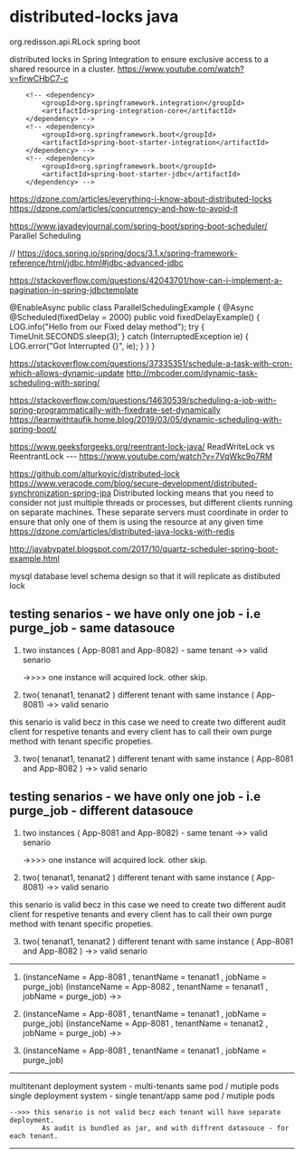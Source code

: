 # distributed-locks java

org.redisson.api.RLock spring boot

distributed locks in Spring Integration to ensure exclusive access to a shared resource in a cluster.
https://www.youtube.com/watch?v=firwCHbC7-c

		<!-- <dependency>
			<groupId>org.springframework.integration</groupId>
			<artifactId>spring-integration-core</artifactId>
		</dependency> -->
		<!-- <dependency>
			<groupId>org.springframework.boot</groupId>
			<artifactId>spring-boot-starter-integration</artifactId>
		</dependency> -->
		<!-- <dependency>
			<groupId>org.springframework.boot</groupId>
			<artifactId>spring-boot-starter-jdbc</artifactId>
		</dependency> -->


https://dzone.com/articles/everything-i-know-about-distributed-locks
https://dzone.com/articles/concurrency-and-how-to-avoid-it

https://www.javadevjournal.com/spring-boot/spring-boot-scheduler/
Parallel Scheduling

//	https://docs.spring.io/spring/docs/3.1.x/spring-framework-reference/html/jdbc.html#jdbc-advanced-jdbc

https://stackoverflow.com/questions/42043701/how-can-i-implement-a-pagination-in-spring-jdbctemplate

@EnableAsync
public class ParallelSchedulingExample {
    @Async
    @Scheduled(fixedDelay = 2000)
    public void fixedDelayExample() {
        LOG.info("Hello from our Fixed delay method");
        try {
            TimeUnit.SECONDS.sleep(3);
        } catch (InterruptedException ie) {
            LOG.error("Got Interrupted {}", ie);
        }
    }
}

https://stackoverflow.com/questions/37335351/schedule-a-task-with-cron-which-allows-dynamic-update
http://mbcoder.com/dynamic-task-scheduling-with-spring/


https://stackoverflow.com/questions/14630539/scheduling-a-job-with-spring-programmatically-with-fixedrate-set-dynamically
https://learnwithtaufik.home.blog/2019/03/05/dynamic-scheduling-with-spring-boot/



https://www.geeksforgeeks.org/reentrant-lock-java/
ReadWriteLock vs ReentrantLock  ---  https://www.youtube.com/watch?v=7VqWkc9o7RM






https://github.com/alturkovic/distributed-lock
https://www.veracode.com/blog/secure-development/distributed-synchronization-spring-jpa
Distributed locking means that you need to consider not just multiple threads or processes, but different clients running on separate machines. These separate servers must coordinate in order to ensure that only one of them is using the resource at any given time
https://dzone.com/articles/distributed-java-locks-with-redis


http://javabypatel.blogspot.com/2017/10/quartz-scheduler-spring-boot-example.html

mysql database level schema design so that it will replicate as distibuted lock

testing senarios - we have only one job - i.e purge_job - same datasouce
-----------------------------------------------------------------------------------------
1. two instances ( App-8081 and App-8082) - same tenant ->> valid senario

	->>>> one instance will acquired lock. other skip.

2. two( tenanat1, tenanat2 ) different tenant with same instance ( App-8081)  ->>  valid senario

this senario is valid becz in this case we need to create two different audit client for respetive tenants
and every client has to call their own purge method with tenant specific propeties.

3. two( tenanat1, tenanat2 ) different tenant with same instance ( App-8081 and App-8082 )  ->>  valid senario


testing senarios - we have only one job - i.e purge_job - different datasouce
-----------------------------------------------------------------------------------------
1. two instances ( App-8081 and App-8082) - same tenant ->> valid senario

	->>>> one instance will acquired lock. other skip.

2. two( tenanat1, tenanat2 ) different tenant with same instance ( App-8081)  ->>  valid senario

this senario is valid becz in this case we need to create two different audit client for respetive tenants
and every client has to call their own purge method with tenant specific propeties.

3. two( tenanat1, tenanat2 ) different tenant with same instance ( App-8081 and App-8082 )  ->>  valid senario



----------------------------------------------------------------------------------------------------------------
1. (instanceName = App-8081 , tenantName = tenanat1 , jobName = purge_job) 
   (instanceName = App-8082 , tenantName = tenanat1 , jobName = purge_job)  ->> 
   
2. (instanceName = App-8081 , tenantName = tenanat1 , jobName = purge_job)
	(instanceName = App-8081 , tenantName = tenanat2 , jobName = purge_job)  ->> 
	
3. (instanceName = App-8081 , tenantName = tenanat1 , jobName = purge_job)

  

---------------------------------------------------------------------------------------------------------
multitenant deployment system - multi-tenants same pod / mutiple pods
single deployment system - single tenant/app same pod / mutiple pods



	-->>> this senario is not valid becz each tenant will have separate deployment. 
			As audit is bundled as jar, and with diffrent datasouce - for each tenant.
			
	
	
----------------------------------------------------------------------------------------------------
